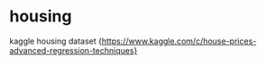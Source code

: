 # housing
 kaggle housing dataset
 {https://www.kaggle.com/c/house-prices-advanced-regression-techniques}
